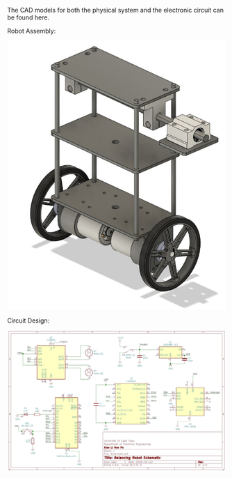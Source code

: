 The CAD models for both the physical system and the electronic circuit can be found here.

Robot Assembly:

![Assembly](https://github.com/KianLWP/Final-Year-Research-Project-2020/blob/main/CAD/Fusion360%20Models/Assembly.JPG?raw=true)

Circuit Design:

![Schematic](https://github.com/KianLWP/Final-Year-Research-Project-2020/blob/main/CAD/KiCAD%20Schematic/Schematic.jpg?raw=true)
